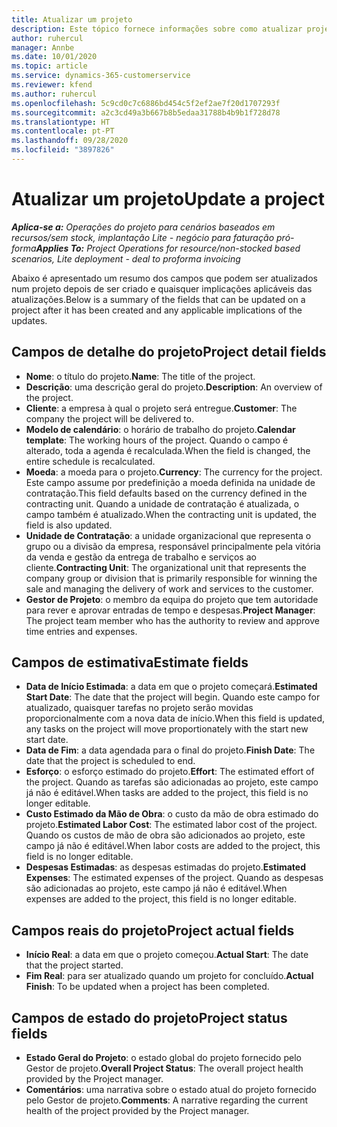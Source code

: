 ```yaml
---
title: Atualizar um projeto
description: Este tópico fornece informações sobre como atualizar projetos no Project Operations.
author: ruhercul
manager: Annbe
ms.date: 10/01/2020
ms.topic: article
ms.service: dynamics-365-customerservice
ms.reviewer: kfend
ms.author: ruhercul
ms.openlocfilehash: 5c9cd0c7c6886bd454c5f2ef2ae7f20d1707293f
ms.sourcegitcommit: a2c3cd49a3b667b8b5edaa31788b4b9b1f728d78
ms.translationtype: HT
ms.contentlocale: pt-PT
ms.lasthandoff: 09/28/2020
ms.locfileid: "3897826"
---
```

# <a name="update-a-project"></a><span data-ttu-id="5fed6-103">Atualizar um projeto</span><span class="sxs-lookup"><span data-stu-id="5fed6-103">Update a project</span></span>

<span data-ttu-id="5fed6-104">_**Aplica-se a:** Operações do projeto para cenários baseados em recursos/sem stock, implantação Lite - negócio para faturação pró-forma_</span><span class="sxs-lookup"><span data-stu-id="5fed6-104">_**Applies To:** Project Operations for resource/non-stocked based scenarios, Lite deployment - deal to proforma invoicing_</span></span>

<span data-ttu-id="5fed6-105">Abaixo é apresentado um resumo dos campos que podem ser atualizados num projeto depois de ser criado e quaisquer implicações aplicáveis das atualizações.</span><span class="sxs-lookup"><span data-stu-id="5fed6-105">Below is a summary of the fields that can be updated on a project after it has been created and any applicable implications of the updates.</span></span>

## <a name="project-detail-fields"></a><span data-ttu-id="5fed6-106">Campos de detalhe do projeto</span><span class="sxs-lookup"><span data-stu-id="5fed6-106">Project detail fields</span></span>

- <span data-ttu-id="5fed6-107">**Nome**: o título do projeto.</span><span class="sxs-lookup"><span data-stu-id="5fed6-107">**Name**: The title of the project.</span></span>
- <span data-ttu-id="5fed6-108">**Descrição**: uma descrição geral do projeto.</span><span class="sxs-lookup"><span data-stu-id="5fed6-108">**Description**: An overview of the project.</span></span>
- <span data-ttu-id="5fed6-109">**Cliente**: a empresa à qual o projeto será entregue.</span><span class="sxs-lookup"><span data-stu-id="5fed6-109">**Customer**: The company the project will be delivered to.</span></span>
- <span data-ttu-id="5fed6-110">**Modelo de calendário**: o horário de trabalho do projeto.</span><span class="sxs-lookup"><span data-stu-id="5fed6-110">**Calendar template**: The working hours of the project.</span></span> <span data-ttu-id="5fed6-111">Quando o campo é alterado, toda a agenda é recalculada.</span><span class="sxs-lookup"><span data-stu-id="5fed6-111">When the field is changed, the entire schedule is recalculated.</span></span>
- <span data-ttu-id="5fed6-112">**Moeda**: a moeda para o projeto.</span><span class="sxs-lookup"><span data-stu-id="5fed6-112">**Currency**: The currency for the project.</span></span> <span data-ttu-id="5fed6-113">Este campo assume por predefinição a moeda definida na unidade de contratação.</span><span class="sxs-lookup"><span data-stu-id="5fed6-113">This field defaults based on the currency defined in the contracting unit.</span></span> <span data-ttu-id="5fed6-114">Quando a unidade de contratação é atualizada, o campo também é atualizado.</span><span class="sxs-lookup"><span data-stu-id="5fed6-114">When the contracting unit is updated, the field is also updated.</span></span>
- <span data-ttu-id="5fed6-115">**Unidade de Contratação**: a unidade organizacional que representa o grupo ou a divisão da empresa, responsável principalmente pela vitória da venda e gestão da entrega de trabalho e serviços ao cliente.</span><span class="sxs-lookup"><span data-stu-id="5fed6-115">**Contracting Unit**: The organizational unit that represents the company group or division that is primarily responsible for winning the sale and managing the delivery of work and services to the customer.</span></span> 
- <span data-ttu-id="5fed6-116">**Gestor de Projeto**: o membro da equipa do projeto que tem autoridade para rever e aprovar entradas de tempo e despesas.</span><span class="sxs-lookup"><span data-stu-id="5fed6-116">**Project Manager**: The project team member who has the authority to review and approve time entries and expenses.</span></span>

## <a name="estimate-fields"></a><span data-ttu-id="5fed6-117">Campos de estimativa</span><span class="sxs-lookup"><span data-stu-id="5fed6-117">Estimate fields</span></span>

- <span data-ttu-id="5fed6-118">**Data de Início Estimada**: a data em que o projeto começará.</span><span class="sxs-lookup"><span data-stu-id="5fed6-118">**Estimated Start Date**: The date that the project will begin.</span></span> <span data-ttu-id="5fed6-119">Quando este campo for atualizado, quaisquer tarefas no projeto serão movidas proporcionalmente com a nova data de início.</span><span class="sxs-lookup"><span data-stu-id="5fed6-119">When this field is updated, any tasks on the project will move proportionately with the start new start date.</span></span>
- <span data-ttu-id="5fed6-120">**Data de Fim**: a data agendada para o final do projeto.</span><span class="sxs-lookup"><span data-stu-id="5fed6-120">**Finish Date**: The date that the project is scheduled to end.</span></span>
- <span data-ttu-id="5fed6-121">**Esforço**: o esforço estimado do projeto.</span><span class="sxs-lookup"><span data-stu-id="5fed6-121">**Effort**: The estimated effort of the project.</span></span> <span data-ttu-id="5fed6-122">Quando as tarefas são adicionadas ao projeto, este campo já não é editável.</span><span class="sxs-lookup"><span data-stu-id="5fed6-122">When tasks are added to the project, this field is no longer editable.</span></span>
- <span data-ttu-id="5fed6-123">**Custo Estimado da Mão de Obra**: o custo da mão de obra estimado do projeto.</span><span class="sxs-lookup"><span data-stu-id="5fed6-123">**Estimated Labor Cost**: The estimated labor cost of the project.</span></span> <span data-ttu-id="5fed6-124">Quando os custos de mão de obra são adicionados ao projeto, este campo já não é editável.</span><span class="sxs-lookup"><span data-stu-id="5fed6-124">When labor costs are added to the project, this field is no longer editable.</span></span>
- <span data-ttu-id="5fed6-125">**Despesas Estimadas**: as despesas estimadas do projeto.</span><span class="sxs-lookup"><span data-stu-id="5fed6-125">**Estimated Expenses**: The estimated expenses of the project.</span></span> <span data-ttu-id="5fed6-126">Quando as despesas são adicionadas ao projeto, este campo já não é editável.</span><span class="sxs-lookup"><span data-stu-id="5fed6-126">When expenses are added to the project, this field is no longer editable.</span></span>

## <a name="project-actual-fields"></a><span data-ttu-id="5fed6-127">Campos reais do projeto</span><span class="sxs-lookup"><span data-stu-id="5fed6-127">Project actual fields</span></span>
- <span data-ttu-id="5fed6-128">**Início Real**: a data em que o projeto começou.</span><span class="sxs-lookup"><span data-stu-id="5fed6-128">**Actual Start**: The date that the project started.</span></span>
- <span data-ttu-id="5fed6-129">**Fim Real**: para ser atualizado quando um projeto for concluído.</span><span class="sxs-lookup"><span data-stu-id="5fed6-129">**Actual Finish**: To be updated when a project has been completed.</span></span>

## <a name="project-status-fields"></a><span data-ttu-id="5fed6-130">Campos de estado do projeto</span><span class="sxs-lookup"><span data-stu-id="5fed6-130">Project status fields</span></span>

- <span data-ttu-id="5fed6-131">**Estado Geral do Projeto**: o estado global do projeto fornecido pelo Gestor de projeto.</span><span class="sxs-lookup"><span data-stu-id="5fed6-131">**Overall Project Status**: The overall project health provided by the Project manager.</span></span>
- <span data-ttu-id="5fed6-132">**Comentários**: uma narrativa sobre o estado atual do projeto fornecido pelo Gestor de projeto.</span><span class="sxs-lookup"><span data-stu-id="5fed6-132">**Comments**: A narrative regarding the current health of the project provided by the Project manager.</span></span>

